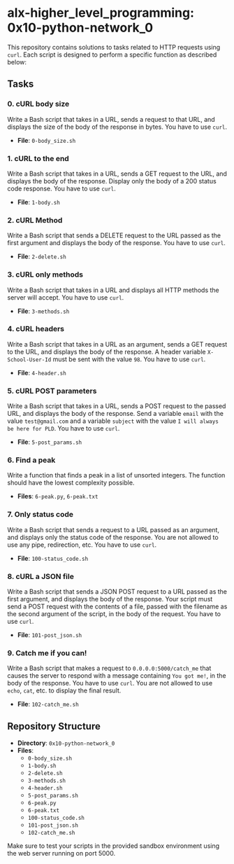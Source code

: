 # alx-higher_level_programming: 0x10-python-network_0

This repository contains solutions to tasks related to HTTP requests using `curl`. Each script is designed to perform a specific function as described below:

## Tasks

### 0. cURL body size
Write a Bash script that takes in a URL, sends a request to that URL, and displays the size of the body of the response in bytes. You have to use `curl`.

- **File**: `0-body_size.sh`

### 1. cURL to the end
Write a Bash script that takes in a URL, sends a GET request to the URL, and displays the body of the response. Display only the body of a 200 status code response. You have to use `curl`.

- **File**: `1-body.sh`

### 2. cURL Method
Write a Bash script that sends a DELETE request to the URL passed as the first argument and displays the body of the response. You have to use `curl`.

- **File**: `2-delete.sh`

### 3. cURL only methods
Write a Bash script that takes in a URL and displays all HTTP methods the server will accept. You have to use `curl`.

- **File**: `3-methods.sh`

### 4. cURL headers
Write a Bash script that takes in a URL as an argument, sends a GET request to the URL, and displays the body of the response. A header variable `X-School-User-Id` must be sent with the value `98`. You have to use `curl`.

- **File**: `4-header.sh`

### 5. cURL POST parameters
Write a Bash script that takes in a URL, sends a POST request to the passed URL, and displays the body of the response. Send a variable `email` with the value `test@gmail.com` and a variable `subject` with the value `I will always be here for PLD`. You have to use `curl`.

- **File**: `5-post_params.sh`

### 6. Find a peak
Write a function that finds a peak in a list of unsorted integers. The function should have the lowest complexity possible.

- **Files**: `6-peak.py`, `6-peak.txt`

### 7. Only status code
Write a Bash script that sends a request to a URL passed as an argument, and displays only the status code of the response. You are not allowed to use any pipe, redirection, etc. You have to use `curl`.

- **File**: `100-status_code.sh`

### 8. cURL a JSON file
Write a Bash script that sends a JSON POST request to a URL passed as the first argument, and displays the body of the response. Your script must send a POST request with the contents of a file, passed with the filename as the second argument of the script, in the body of the request. You have to use `curl`.

- **File**: `101-post_json.sh`

### 9. Catch me if you can!
Write a Bash script that makes a request to `0.0.0.0:5000/catch_me` that causes the server to respond with a message containing `You got me!`, in the body of the response. You have to use `curl`. You are not allowed to use `echo`, `cat`, etc. to display the final result.

- **File**: `102-catch_me.sh`

## Repository Structure
- **Directory**: `0x10-python-network_0`
- **Files**:
  - `0-body_size.sh`
  - `1-body.sh`
  - `2-delete.sh`
  - `3-methods.sh`
  - `4-header.sh`
  - `5-post_params.sh`
  - `6-peak.py`
  - `6-peak.txt`
  - `100-status_code.sh`
  - `101-post_json.sh`
  - `102-catch_me.sh`

Make sure to test your scripts in the provided sandbox environment using the web server running on port 5000.

